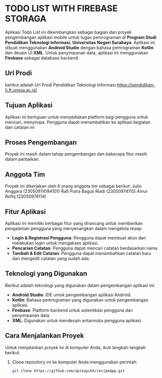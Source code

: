 # TODO LIST WITH FIREBASE STORAGA

Aplikasi Todo List ini dikembangkan sebagai bagian dari proyek pengembangan aplikasi mobile untuk tugas pemrograman di **Program Studi Pendidikan Teknologi Informasi**, **Universitas Negeri Surabaya**. Aplikasi ini dibuat menggunakan **Android Studio** dengan bahasa pemrograman **Kotlin** dan desain UI **XML**. Untuk penyimpanan data, aplikasi ini menggunakan **Firebase** sebagai database backend.

## Url Prodi 
berikut adalah Url Prodi Pendidikan Teknologi Informasi
https://pendidikan-ti.ft.unesa.ac.id/
## Tujuan Aplikasi

Aplikasi ini bertujuan untuk menyediakan platform bagi pengguna untuk mencari, menyimpa. Pengguna dapat menambahkan ke aplikasi kegiatan dan catatan ini

## Proses Pengembangan

Proyek ini masih dalam tahap pengembangan dan beberapa fitur masih dalam perbaikan.

## Anggota Tim

Proyek ini dikerjakan oleh 4 orang anggota tim sebagai berikut:
Julio Anggara	 (23050974194101)
Rafi Putra Bagus Riadi (23050974110)
Ainur Rofiq    	(23050974114)




## Fitur Aplikasi

Aplikasi ini memiliki berbagai fitur yang dirancang untuk memberikan pengalaman pengguna yang menyenangkan dalam mengelola resep:

- **Login & Registrasi Pengguna**: Pengguna dapat membuat akun dan melakukan login untuk mengakses aplikasi.
- **Pencarian Catatan**: Pengguna dapat mencari catatan berdasarkan nama 
- **Tambah & Edit Catatan**: Pengguna dapat menambahkan catatan baru dan mengedit catatan yang sudah ada.

## Teknologi yang Digunakan

Berikut adalah teknologi yang digunakan dalam pengembangan aplikasi ini:

- **Android Studio**: IDE untuk pengembangan aplikasi Android.
- **Kotlin**: Bahasa pemrograman yang digunakan untuk pengembangan aplikasi.
- **Firebase**: Platform backend untuk autentikasi pengguna dan penyimpanan data.
- **XML**: Digunakan untuk mendesain antarmuka pengguna aplikasi.

## Cara Menjalankan Proyek

Untuk menjalankan proyek ini di komputer Anda, ikuti langkah-langkah berikut:

1. Clone repository ini ke komputer Anda menggunakan perintah:
   ```bash
   git clone https://github.com/apikapikk/recipeApp.git

